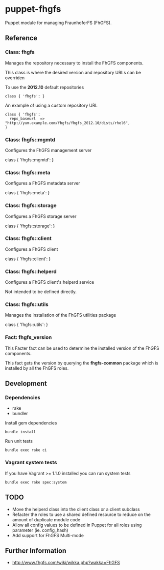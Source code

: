 # puppet-fhgfs

Puppet module for managing FraunhoferFS (FhGFS).

## Reference

### Class: fhgfs

Manages the repository necessary to install the FhGFS components.

This class is where the desired version and repository URLs can be overriden

To use the **2012.10** default repositories

    class { 'fhgfs': }

An example of using a custom repository URL

    class { 'fhgfs':
      repo_baseurl  => "http://yum.example.com/fhgfs/fhgfs_2012.10/dists/rhel6",
    }


### Class: fhgfs::mgmtd

Configures the FhGFS management server

class { 'fhgfs::mgmtd': }

### Class: fhgfs::meta

Configures a FhGFS metadata server

class { 'fhgfs::meta': }

### Class: fhgfs::storage

Configures a FhGFS storage server

class { 'fhgfs::storage': }

### Class: fhgfs::client

Configures a FhGFS client

class { 'fhgfs::client': }

### Class: fhgfs::helperd

Configures a FhGFS client's helperd service

Not intended to be defined directly.

### Class: fhgfs::utils

Manages the installation of the FhGFS utilities package

class { 'fhgfs::utils': }

### Fact: fhgfs_version

This Facter fact can be used to determine the installed version of the FhGFS components.

This fact gets the version by querying the **fhgfs-common** package which is installed by all
the FhGFS roles.

## Development

### Dependencies

* rake
* bundler

Install gem dependencies

    bundle install

Run unit tests

    bundle exec rake ci

### Vagrant system tests

If you have Vagrant >= 1.1.0 installed you can run system tests

    bundle exec rake spec:system

## TODO

* Move the helperd class into the client class or a client subclass
* Refacter the roles to use a shared defined resource to reduce on the amount of duplicate module code
* Allow all config values to be defined in Puppet for all roles using parameter (ie. config_hash)
* Add support for FhGFS Multi-mode

## Further Information

* http://www.fhgfs.com/wiki/wikka.php?wakka=FhGFS